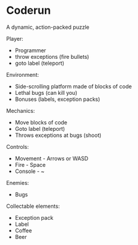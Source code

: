 # Coderun
A dynamic, action-packed puzzle

Player:
* Programmer
 * throw exceptions (fire bullets)
 * goto label (teleport)

Environment:
* Side-scrolling platform made of blocks of code
* Lethal bugs (can kill you)
* Bonuses (labels, exception packs)

Mechanics:
* Move blocks of code
* Goto label (teleport)
* Throws exceptions at bugs (shoot)

Controls:
* Movement - Arrows or WASD
* Fire - Space
* Console - ~

Enemies:
* Bugs

Collectable elements:
* Exception pack
* Label
* Coffee
* Beer

